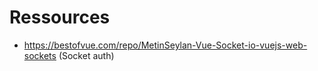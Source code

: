 # Ressources

- https://bestofvue.com/repo/MetinSeylan-Vue-Socket-io-vuejs-web-sockets (Socket auth)
